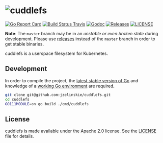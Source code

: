 # ![cuddlefs](https://user-images.githubusercontent.com/343539/53932129-3f0a6b00-4066-11e9-848a-5660014aaa4c.png)

[![Go Report Card](https://goreportcard.com/badge/github.com/jzelinskie/cuddlefs?style=flat-square)](https://goreportcard.com/report/github.com/jzelinskie/cuddlefs)
[![Build Status Travis](https://img.shields.io/travis/jzelinskie/cuddlefs.svg?style=flat-square&&branch=master)](https://travis-ci.org/jzelinskie/cuddlefs)
[![Godoc](http://img.shields.io/badge/go-documentation-blue.svg?style=flat-square)](https://godoc.org/github.com/jzelinskie/cuddlefs)
[![Releases](https://img.shields.io/github/release/jzelinskie/cuddlefs/all.svg?style=flat-square)](https://github.com/jzelinskie/cuddlefs/releases)
[![LICENSE](https://img.shields.io/github/license/jzelinskie/cuddlefs.svg?style=flat-square)](https://github.com/coreos/etcd/blob/master/LICENSE)

**Note**: The `master` branch may be in an *unstable or even broken state* during development. Please use [releases](https://github.com/jzelinskie/cuddlefs/releases) instead of the `master` branch in order to get stable binaries.

cuddlefs is a userspace filesystem for Kubernetes.

## Development

In order to compile the project, the [latest stable version of Go] and knowledge of a [working Go environment] are required.

```sh
git clone git@github.com:jzelinskie/cuddlefs.git
cd cuddlefs
GO111MODULE=on go build ./cmd/cuddlefs
```

[latest stable version of Go]: https://golang.org/dl
[working Go environment]: https://golang.org/doc/code.html

## License

cuddlefs is made available under the Apache 2.0 license.
See the [LICENSE](LICENSE) file for details.
